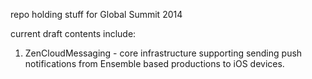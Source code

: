 repo holding stuff for Global Summit 2014

current draft contents include:

1. ZenCloudMessaging - core infrastructure supporting sending push notifications from Ensemble based productions to iOS devices.


